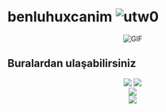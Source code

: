 # benluhuxcanim <img src="https://komarev.com/ghpvc/?username=utw0&label=Ziyaretçi%20Sayısı&color=552b75" alt="utw0" />

<div align="center">
 <img alt="GIF" src="https://media.discordapp.net/attachments/857714045251878972/927320640237740162/giphy_2.gif"/> 
</div>





## Buralardan ulaşabilirsiniz
<div align="center">
<a href="https://www.instagram.com/utkukosemm/?hl=tr" target"blank_"> <!--Sol tarafa bak abi orada kendi github linkini koy-->
<img src="https://img.shields.io/badge/INSTAGRAM%20-DC3175.svg?&style=for-the-badge&logo=instagram&logoColor=white"></a>
 <a href="https://open.spotify.com/user/aoj0e0b3twag42g0h8nxqm4ms" target"blank_">
<img src="https://img.shields.io/badge/Spotify%20-1ed760.svg?&style=for-the-badge&logo=spotify&logoColor=white"></a>
</div>
<div align="center">
   <a href="https://discord.com/users/341592492224806914" target="_blank">
      <img src="https://lanyard-profile-readme.vercel.app/api/341592492224806914?bg=111111">
   </a>
</div>
<div align="center">
   <a href="https://discord.com/users/927341915169521675" target="_blank">
      <img src="https://lanyard-profile-readme.vercel.app/api/341592492224806914?bg=111111">
   </a>
</div>

